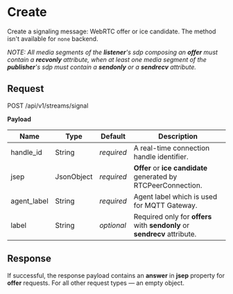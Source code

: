 # Create

Create a signaling message: WebRTC offer or ice candidate.
The method isn't available for `none` backend.

*NOTE: All media segments of the **listener**'s sdp composing an **offer** must contain a **recvonly** attribute, when at least one media segment of the **publisher**'s sdp must contain a **sendonly** or a **sendrecv** attribute.*



## Request

POST /api/v1/streams/signal

**Payload**

Name              | Type       | Default    | Description
----------------- | ---------- | ---------- | ------------------
handle_id         | String     | _required_ | A real-time connection handle identifier.
jsep              | JsonObject | _required_ | **Offer** or **ice candidate** generated by RTCPeerConnection.
agent_label       | String     | _required_ | Agent label which is used for MQTT Gateway.
label             | String     | _optional_ | Required only for **offers** with **sendonly** or **sendrecv** attribute.


## Response

If successful, the response payload contains an **answer** in **jsep** property for **offer** requests. For all other request types — an empty object.
